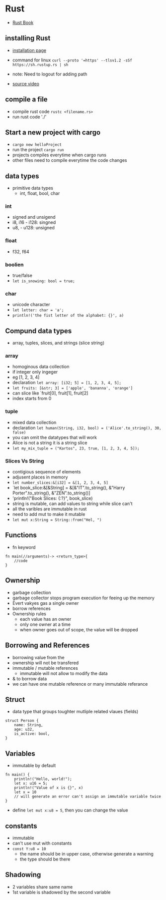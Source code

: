# Rust
- [Rust Book](https://doc.rust-lang.org/book/)

## installing Rust
- [installation page](https://www.rust-lang.org/tools/install)
- command for linux `curl --proto '=https' --tlsv1.2 -sSf https://sh.rustup.rs | sh`
- note: Need to logout for adding path

- [source video](https://www.youtube.com/watch?v=rQ_J9WH6CGk)
## compile a file
- compile rust code `rustc <filename.rs>`
- run rust code './<filename>'

## Start a new project with cargo
- `cargo new helloProject`
- run the project `cargo run`
- projects compiles everytime when cargo runs
- other files need to compile everytime the code changes

## data types
- primitive data types
    - int, float, bool, char
### int
- signed and unsigend
- i8, i16 - i128: singned
- u8, - u128: unsigned

### float
- f32, f64

### boolien
- true/false
- `let is_snowing: bool = true;`

### char
- unicode character
- `let letter: char = 'a';`
- `println!('the fist letter of the alphabet: {}', a)`

## Compund data types
- array, tuples, slices, and strings (slice string)

### array
- homoginous data collection
- if integer only ingeger
- eg [1, 2, 3, 4]
- declaration `let array: [i32; 5] = [1, 2, 3, 4, 5];`
- `let fruits: [&str; 3] = ['apple', 'bananna', 'orange']`
- can slice like `fruit[0], fruit[1], fruit[2]
- index starts from 0

### tuple
- mixed data collection
- declaration `let human(String, i32, bool) = ('Alice'.to_string(), 30, false)`
- you can omit the datatypes that will work
- Alice is not a string it is a string slice
- `let my_mix_tuple = ("Kartos", 23, true, [1, 2, 3, 4, 5]);`

### Slices Vs String
- contigious sequence of elements
- adjusent places in memory
- `let number_slices:&[i32] = &[1, 2, 3, 4, 5]`
- `let book_slice:&[&String] = &[&"IT".to_string(), &"Harry Porter".to_string(), &"ZEN".to_string()]
- 'println!("Book Slices: {:?}", book_slice)
- string is mutable, can add values to string while slice can't
- all the varibles are immutable in rust
- need to add mut to make it mutable
- `let mut x:String = String::from("Hel, ")`

## Functions
- fn keyword
```
fn main(//arguments)-> <return_type>{
    //code
}
```

## Ownership
- garbage collection
- garbage collector stops program execution for feeing up the memory
- Evert vakyes gas a single owner
- borrow references
- Ownership rules
    - each value has an owner
    - only one owner at a time
    - when owner goes out of scope, the value will be dropped

## Borrowing and References
- borrowing value from the 
- ownership will not be transfered
- immutable / mutable references
    - immutable will not allow to modify the data
- & to borrow data
- we can have one mutable reference or many immutable referance

## Struct
- data type that groups toughter mutliple related vlaues (fields)
```
struct Person {
    name: String,
    age: u32,
    is_active: bool,
}
```

## Variables
- immutable by default
```
fn main() {
    println!("Hello, world!");
    let x: u16 = 5;
    println!("Value of x is {}", x)
    let x = 10
    // will generate an error can't assign an immutable variable twice
}
```
- define `let mut x:u8 = 5`, then you can change the value

## constants
- immutable
- can't use mut with constants
- `const Y:u8 = 10`
    - the name should be in upper case, otherwise generate a warning
    - the type should be there

## Shadowing
- 2 variables share same name
- 1st variable is shadowed by the second variable





